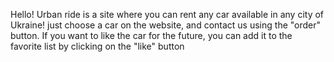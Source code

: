 Hello! Urban ride is a site where you can rent any car available in any city of
Ukraine! just choose a car on the website, and contact us using the "order"
button. If you want to like the car for the future, you can add it to the
favorite list by clicking on the "like" button
